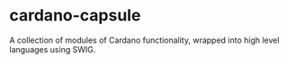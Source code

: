 # cardano-capsule
A collection of modules of Cardano functionality, wrapped into high level languages using SWIG.
